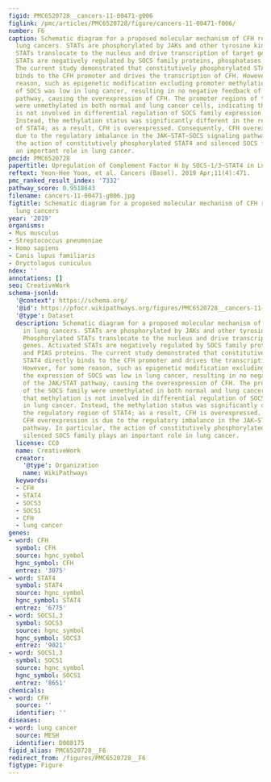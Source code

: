 ```yaml
---
figid: PMC6520728__cancers-11-00471-g006
figlink: /pmc/articles/PMC6520728/figure/cancers-11-00471-f006/
number: F6
caption: Schematic diagram for a proposed molecular mechanism of CFH regulation in
  lung cancers. STATs are phosphorylated by JAKs and other tyrosine kinases. Phosphorylated
  STATs translocate to the nucleus and drive transcription of target genes. Activated
  STATs are negatively regulated by SOCS family proteins, phosphatases, and PIAS proteins.
  The current study demonstrated that constitutively phosphorylated STAT4 directly
  binds to the CFH promoter and drives the transcription of CFH. However, for some
  reason, such as epigenetic modification excluding promoter methylation, the expression
  of SOCS was low in lung cancer, resulting in no negative feedback of the JAK/STAT
  pathway, causing the overexpression of CFH. The promoter regions of the SOCS family
  were unmethylated in both normal and lung cancer cells, indicating that methylation
  is not involved in differential regulation of SOCS family expression in lung cancer.
  Instead, the methylation status was significantly different in the regulatory region
  of STAT4; as a result, CFH is overexpressed. Consequently, CFH overexpression is
  due to the regulatory imbalance in the JAK–STAT–SOCS signaling pathway. In particular,
  the action of constitutively phosphorylated STAT4 and silenced SOCS family plays
  an important role in lung cancer.
pmcid: PMC6520728
papertitle: Upregulation of Complement Factor H by SOCS-1/3–STAT4 in Lung Cancer.
reftext: Yeon-Hee Yoon, et al. Cancers (Basel). 2019 Apr;11(4):471.
pmc_ranked_result_index: '7332'
pathway_score: 0.9518643
filename: cancers-11-00471-g006.jpg
figtitle: Schematic diagram for a proposed molecular mechanism of CFH regulation in
  lung cancers
year: '2019'
organisms:
- Mus musculus
- Streptococcus pneumoniae
- Homo sapiens
- Canis lupus familiaris
- Oryctolagus cuniculus
ndex: ''
annotations: []
seo: CreativeWork
schema-jsonld:
  '@context': https://schema.org/
  '@id': https://pfocr.wikipathways.org/figures/PMC6520728__cancers-11-00471-g006.html
  '@type': Dataset
  description: Schematic diagram for a proposed molecular mechanism of CFH regulation
    in lung cancers. STATs are phosphorylated by JAKs and other tyrosine kinases.
    Phosphorylated STATs translocate to the nucleus and drive transcription of target
    genes. Activated STATs are negatively regulated by SOCS family proteins, phosphatases,
    and PIAS proteins. The current study demonstrated that constitutively phosphorylated
    STAT4 directly binds to the CFH promoter and drives the transcription of CFH.
    However, for some reason, such as epigenetic modification excluding promoter methylation,
    the expression of SOCS was low in lung cancer, resulting in no negative feedback
    of the JAK/STAT pathway, causing the overexpression of CFH. The promoter regions
    of the SOCS family were unmethylated in both normal and lung cancer cells, indicating
    that methylation is not involved in differential regulation of SOCS family expression
    in lung cancer. Instead, the methylation status was significantly different in
    the regulatory region of STAT4; as a result, CFH is overexpressed. Consequently,
    CFH overexpression is due to the regulatory imbalance in the JAK–STAT–SOCS signaling
    pathway. In particular, the action of constitutively phosphorylated STAT4 and
    silenced SOCS family plays an important role in lung cancer.
  license: CC0
  name: CreativeWork
  creator:
    '@type': Organization
    name: WikiPathways
  keywords:
  - CFH
  - STAT4
  - SOCS3
  - SOCS1
  - CFH
  - lung cancer
genes:
- word: CFH
  symbol: CFH
  source: hgnc_symbol
  hgnc_symbol: CFH
  entrez: '3075'
- word: STAT4
  symbol: STAT4
  source: hgnc_symbol
  hgnc_symbol: STAT4
  entrez: '6775'
- word: SOCS1,3
  symbol: SOCS3
  source: hgnc_symbol
  hgnc_symbol: SOCS3
  entrez: '9021'
- word: SOCS1,3
  symbol: SOCS1
  source: hgnc_symbol
  hgnc_symbol: SOCS1
  entrez: '8651'
chemicals:
- word: CFH
  source: ''
  identifier: ''
diseases:
- word: lung cancer
  source: MESH
  identifier: D008175
figid_alias: PMC6520728__F6
redirect_from: /figures/PMC6520728__F6
figtype: Figure
---
```

